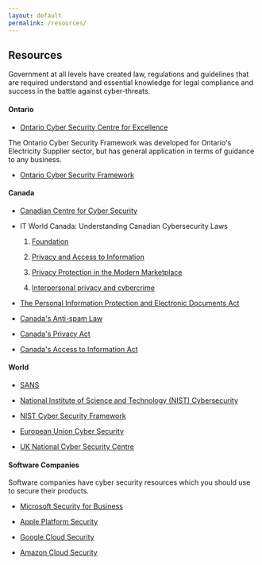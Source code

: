 ```yaml
---
layout: default
permalink: /resources/
---
```


## Resources

Government at all levels have created law, regulations and guidelines
that are required understand and essential knowledge for legal compliance and
success in the battle against cyber-threats.

#### Ontario

* [Ontario Cyber Security Centre for Excellence](https://www.ontario.ca/page/cyber-security-centre-excellence)

The Ontario Cyber Security Framework was developed for Ontario's Electricity 
Supplier sector, but has general application in terms of guidance to any
business.

* [Ontario Cyber Security Framework](/assets/documents/Ontario-Cyber-Security-Framework-20171206.pdf)

#### Canada

* [Canadian Centre for Cyber Security](https://cyber.gc.ca/en/)

* IT World Canada: Understanding Canadian Cybersecurity Laws

  1. [Foundation](https://www.itworldcanada.com/blog/understanding-canadian-cybersecurity-laws-the-foundations/425979)

  2. [Privacy and Access to Information](https://www.itworldcanada.com/blog/understanding-canadian-cybersecurity-law-privacy-and-access-to-information-the-acts-part-2/427697)

  3. [Privacy Protection in the Modern Marketplace](https://www.itworldcanada.com/blog/understanding-canadian-cybersecurity-laws-privacy-protection-in-the-modern-marketplace-pipeda-part-3/429697)

  4. [Interpersonal privacy and cybercrime](https://www.itworldcanada.com/blog/understanding-canadian-cybersecurity-laws-interpersonal-privacy-and-cybercrime-criminal-code-of-canada-part-4/432084)

* [The Personal Information Protection and Electronic Documents Act](https://www.priv.gc.ca/en/privacy-topics/privacy-laws-in-canada/the-personal-information-protection-and-electronic-documents-act-pipeda/)

* [Canada's Anti-spam Law](https://fightspam.gc.ca/eic/site/030.nsf/eng/home)

* [Canada's Privacy Act](https://www.priv.gc.ca/en/privacy-topics/privacy-laws-in-canada/the-privacy-act/)

* [Canada's Access to Information Act](https://laws-lois.justice.gc.ca/eng/acts/a-1/)

#### World

* [SANS](https://www.sans.org/)

* [National Institute of Science and Technology (NIST) Cybersecurity](https://www.nist.gov/topics/cybersecurity)

* [NIST Cyber Security Framework](/assets/documents/NIST.CSWP.04162018.pdf)

* [European Union Cyber Security](https://ec.europa.eu/digital-single-market/en/cyber-security)

* [UK National Cyber Security Centre](https://www.ncsc.gov.uk/)

#### Software Companies

Software companies have cyber security resources which you should use to secure
their products.

* [Microsoft Security for Business](https://www.microsoft.com/en-ca/security/business)

* [Apple Platform Security](https://support.apple.com/en-gb/guide/security/welcome/web)

* [Google Cloud Security](https://cloud.google.com/security/resources)

* [Amazon Cloud Security](https://aws.amazon.com/security/)
